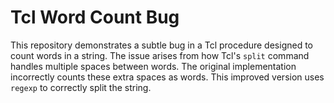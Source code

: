 # Tcl Word Count Bug

This repository demonstrates a subtle bug in a Tcl procedure designed to count words in a string. The issue arises from how Tcl's `split` command handles multiple spaces between words.  The original implementation incorrectly counts these extra spaces as words. This improved version uses `regexp` to correctly split the string. 